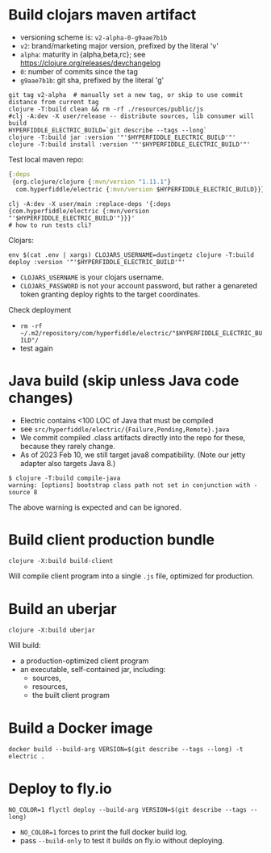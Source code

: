 # Build clojars maven artifact

* versioning scheme is: `v2-alpha-0-g9aae7b1b`
* `v2`: brand/marketing major version, prefixed by the literal 'v'
* `alpha`: maturity in {alpha,beta,rc}; see https://clojure.org/releases/devchangelog 
* `0`: number of commits since the tag
* `g9aae7b1b`: git sha, prefixed by the literal 'g'


```shell
git tag v2-alpha  # manually set a new tag, or skip to use commit distance from current tag
clojure -T:build clean && rm -rf ./resources/public/js
#clj -A:dev -X user/release -- distribute sources, lib consumer will build
HYPERFIDDLE_ELECTRIC_BUILD=`git describe --tags --long`
clojure -T:build jar :version '"'$HYPERFIDDLE_ELECTRIC_BUILD'"'
clojure -T:build install :version '"'$HYPERFIDDLE_ELECTRIC_BUILD'"'
```

Test local maven repo:
```clojure
{:deps 
 {org.clojure/clojure {:mvn/version "1.11.1"}
  com.hyperfiddle/electric {:mvn/version $HYPERFIDDLE_ELECTRIC_BUILD}}}
```
```shell 
clj -A:dev -X user/main :replace-deps '{:deps {com.hyperfiddle/electric {:mvn/version "'$HYPERFIDDLE_ELECTRIC_BUILD'"}}}'
# how to run tests cli?
```

Clojars:

```shell
env $(cat .env | xargs) CLOJARS_USERNAME=dustingetz clojure -T:build deploy :version '"'$HYPERFIDDLE_ELECTRIC_BUILD'"'
```

- `CLOJARS_USERNAME` is your clojars username.
- `CLOJARS_PASSWORD` is not your account password, but rather a genareted token granting
deploy rights to the target coordinates.

Check deployment
- `rm -rf ~/.m2/repository/com/hyperfiddle/electric/"$HYPERFIDDLE_ELECTRIC_BUILD"/`
- test again

# Java build (skip unless Java code changes)

* Electric contains <100 LOC of Java that must be compiled
* see `src/hyperfiddle/electric/{Failure,Pending,Remote}.java`
* We commit compiled .class artifacts directly into the repo for these, because they rarely change.
* As of 2023 Feb 10, we still target java8 compatibility. (Note our jetty adapter also targets Java 8.)

```
$ clojure -T:build compile-java
warning: [options] bootstrap class path not set in conjunction with -source 8
```
The above warning is expected and can be ignored.


# Build client production bundle

```shell
clojure -X:build build-client
```
Will compile client program into a single `.js` file, optimized for production.


# Build an uberjar

```shell
clojure -X:build uberjar
```

Will build:
- a production-optimized client program
- an executable, self-contained jar, including:
  - sources,
  - resources,
  - the built client program

# Build a Docker image

```shell
docker build --build-arg VERSION=$(git describe --tags --long) -t electric .
```

# Deploy to fly.io
```shell
NO_COLOR=1 flyctl deploy --build-arg VERSION=$(git describe --tags --long)
```

- `NO_COLOR=1` forces to print the full docker build log.
- pass `--build-only` to test it builds on fly.io without deploying.

